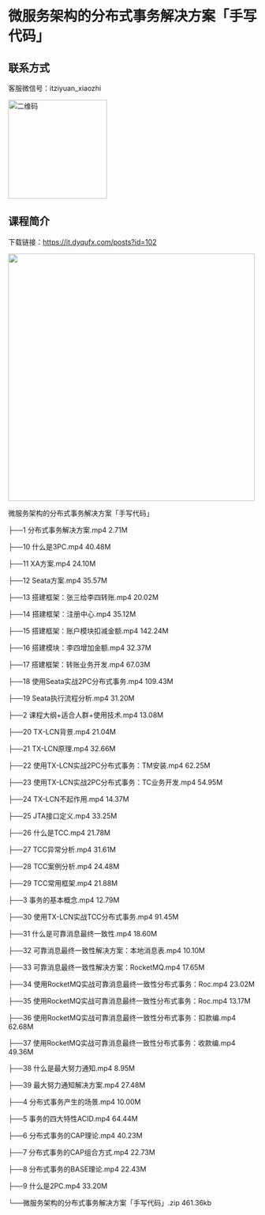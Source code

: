 # 微服务架构的分布式事务解决方案「手写代码」

## 联系方式

客服微信号：itziyuan_xiaozhi

<img src="https://ziyuanyun.oss-cn-guangzhou.aliyuncs.com/common/20240614073449/666b82192834a.jpg" width="200" height="200" alt="二维码">

## 课程简介

下载链接：https://it.dyqufx.com/posts?id=102

<img src="https://ziyuanyun.oss-cn-guangzhou.aliyuncs.com/yun/20240515151608/66446138321a3.jpg" width="500" alt="">

  微服务架构的分布式事务解决方案「手写代码」



 ├──1 分布式事务解决方案.mp4 2.71M

 ├──10 什么是3PC.mp4 40.48M

 ├──11 XA方案.mp4 24.10M

 ├──12 Seata方案.mp4 35.57M

 ├──13 搭建框架：张三给李四转账.mp4 20.02M

 ├──14 搭建框架：注册中心.mp4 35.12M

 ├──15 搭建框架：账户模块扣减金额.mp4 142.24M

 ├──16 搭建模块：李四增加金额.mp4 32.37M

 ├──17 搭建框架：转账业务开发.mp4 67.03M

 ├──18 使用Seata实战2PC分布式事务.mp4 109.43M

 ├──19 Seata执行流程分析.mp4 31.20M

 ├──2 课程大纲+适合人群+使用技术.mp4 13.08M

 ├──20 TX-LCN背景.mp4 21.04M

 ├──21 TX-LCN原理.mp4 32.66M

 ├──22 使用TX-LCN实战2PC分布式事务：TM安装.mp4 62.25M

 ├──23 使用TX-LCN实战2PC分布式事务：TC业务开发.mp4 54.95M

 ├──24 TX-LCN不起作用.mp4 14.37M

 ├──25 JTA接口定义.mp4 33.25M

 ├──26 什么是TCC.mp4 21.78M

 ├──27 TCC异常分析.mp4 31.61M

 ├──28 TCC案例分析.mp4 24.48M

 ├──29 TCC常用框架.mp4 21.88M

 ├──3 事务的基本概念.mp4 12.79M

 ├──30 使用TX-LCN实战TCC分布式事务.mp4 91.45M

 ├──31 什么是可靠消息最终一致性.mp4 18.60M

 ├──32 可靠消息最终一致性解决方案：本地消息表.mp4 10.10M

 ├──33 可靠消息最终一致性解决方案：RocketMQ.mp4 17.65M

 ├──34 使用RocketMQ实战可靠消息最终一致性分布式事务：Roc.mp4 23.02M

 ├──35 使用RocketMQ实战可靠消息最终一致性分布式事务：Roc.mp4 13.17M

 ├──36 使用RocketMQ实战可靠消息最终一致性分布式事务：扣款编.mp4 62.68M

 ├──37 使用RocketMQ实战可靠消息最终一致性分布式事务：收款编.mp4 49.36M

 ├──38 什么是最大努力通知.mp4 8.95M

 ├──39 最大努力通知解决方案.mp4 27.48M

 ├──4 分布式事务产生的场景.mp4 10.00M

 ├──5 事务的四大特性ACID.mp4 64.44M

 ├──6 分布式事务的CAP理论.mp4 40.23M

 ├──7 分布式事务的CAP组合方式.mp4 22.73M

 ├──8 分布式事务的BASE理论.mp4 22.43M

 ├──9 什么是2PC.mp4 33.20M

 └──微服务架构的分布式事务解决方案「手写代码」.zip 461.36kb

  